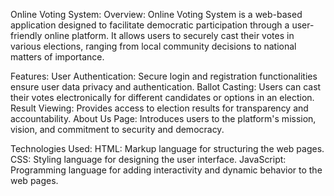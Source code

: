Online Voting System:
Overview:
Online Voting System is a web-based application designed to facilitate democratic participation through a user-friendly online platform. It allows users to securely cast their votes in various elections, ranging from local community decisions to national matters of importance.

Features:
User Authentication: Secure login and registration functionalities ensure user data privacy and authentication.
Ballot Casting: Users can cast their votes electronically for different candidates or options in an election.
Result Viewing: Provides access to election results for transparency and accountability.
About Us Page: Introduces users to the platform's mission, vision, and commitment to security and democracy.

Technologies Used:
HTML: Markup language for structuring the web pages.
CSS: Styling language for designing the user interface.
JavaScript: Programming language for adding interactivity and dynamic behavior to the web pages.
